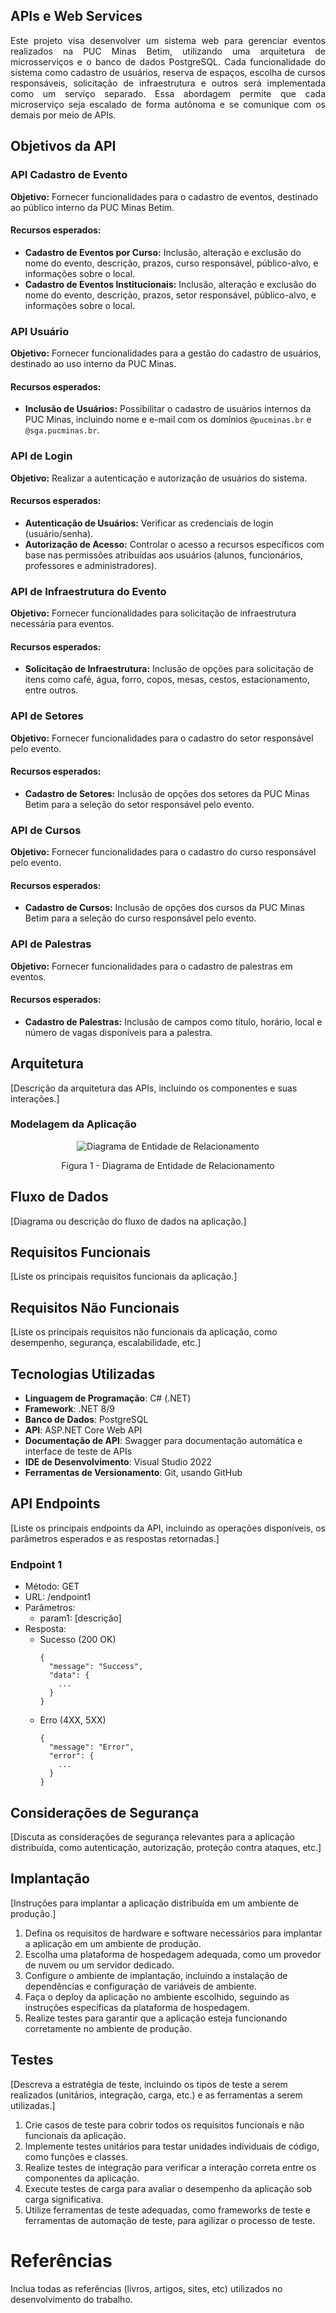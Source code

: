 ## APIs e Web Services

<p align="justify"> Este projeto visa desenvolver um sistema web para gerenciar eventos realizados na PUC Minas Betim, utilizando uma arquitetura de microsserviços e o banco de dados PostgreSQL. Cada funcionalidade do sistema como cadastro de usuários, reserva de espaços, escolha de cursos responsáveis, solicitação de infraestrutura e outros será implementada como um serviço separado. Essa abordagem permite que cada microserviço seja escalado de forma autônoma e se comunique com os demais por meio de APIs.</p>

## Objetivos da API

### API Cadastro de Evento
**Objetivo:** Fornecer funcionalidades para o cadastro de eventos, destinado ao público interno da PUC Minas Betim. 
#### Recursos esperados:
- **Cadastro de Eventos por Curso:**
  Inclusão, alteração e exclusão do nome do evento, descrição, prazos, curso responsável, público-alvo, e informações sobre o local.
- **Cadastro de Eventos Institucionais:**
  Inclusão, alteração e exclusão do nome do evento, descrição, prazos, setor responsável, público-alvo, e informações sobre o local.

### API Usuário
**Objetivo:** Fornecer funcionalidades para a gestão do cadastro de usuários, destinado ao uso interno da PUC Minas.  
#### Recursos esperados:
- **Inclusão de Usuários:**
  Possibilitar o cadastro de usuários internos da PUC Minas, incluindo nome e e-mail com os domínios `@pucminas.br` e `@sga.pucminas.br`.

### API de Login
**Objetivo:** Realizar a autenticação e autorização de usuários do sistema.  
#### Recursos esperados:
- **Autenticação de Usuários:**
  Verificar as credenciais de login (usuário/senha).
- **Autorização de Acesso:**
  Controlar o acesso a recursos específicos com base nas permissões atribuídas aos usuários (alunos, funcionários, professores e administradores).

### API de Infraestrutura do Evento
**Objetivo:** Fornecer funcionalidades para solicitação de infraestrutura necessária para eventos.  
#### Recursos esperados:
- **Solicitação de Infraestrutura:**
  Inclusão de opções para solicitação de itens como café, água, forro, copos, mesas, cestos, estacionamento, entre outros.

### API de Setores
**Objetivo:** Fornecer funcionalidades para o cadastro do setor responsável pelo evento.  
#### Recursos esperados:
- **Cadastro de Setores:**
  Inclusão de opções dos setores da PUC Minas Betim para a seleção do setor responsável pelo evento.

### API de Cursos
**Objetivo:** Fornecer funcionalidades para o cadastro do curso responsável pelo evento.  
#### Recursos esperados:
- **Cadastro de Cursos:**
  Inclusão de opções dos cursos da PUC Minas Betim para a seleção do curso responsável pelo evento.

### API de Palestras
**Objetivo:** Fornecer funcionalidades para o cadastro de palestras em eventos.  
#### Recursos esperados:
- **Cadastro de Palestras:**
  Inclusão de campos como título, horário, local e número de vagas disponíveis para a palestra.

## Arquitetura

[Descrição da arquitetura das APIs, incluindo os componentes e suas interações.]

### Modelagem da Aplicação

<p align="center">
  <img src="https://github.com/ICEI-PUC-Minas-PMV-SI/pmv-si-2024-2-pe6-t1-g04-gestao-de-eventos/blob/main/docs/img/Gest%C3%A3o%20de%20eventos.drawio.png" alt="Diagrama de Entidade de Relacionamento">
</p>

<p align="center">Figura 1 - Diagrama de Entidade de Relacionamento </p>

## Fluxo de Dados

[Diagrama ou descrição do fluxo de dados na aplicação.]

## Requisitos Funcionais

[Liste os principais requisitos funcionais da aplicação.]

## Requisitos Não Funcionais

[Liste os principais requisitos não funcionais da aplicação, como desempenho, segurança, escalabilidade, etc.]

## Tecnologias Utilizadas

- **Linguagem de Programação**: C# (.NET)
- **Framework**: .NET 8/9
- **Banco de Dados**: PostgreSQL
- **API**: ASP.NET Core Web API
- **Documentação de API**: Swagger para documentação automática e interface de teste de APIs
- **IDE de Desenvolvimento**: Visual Studio 2022
- **Ferramentas de Versionamento**: Git, usando GitHub


## API Endpoints

[Liste os principais endpoints da API, incluindo as operações disponíveis, os parâmetros esperados e as respostas retornadas.]

### Endpoint 1
- Método: GET
- URL: /endpoint1
- Parâmetros:
  - param1: [descrição]
- Resposta:
  - Sucesso (200 OK)
    ```
    {
      "message": "Success",
      "data": {
        ...
      }
    }
    ```
  - Erro (4XX, 5XX)
    ```
    {
      "message": "Error",
      "error": {
        ...
      }
    }
    ```


## Considerações de Segurança

[Discuta as considerações de segurança relevantes para a aplicação distribuída, como autenticação, autorização, proteção contra ataques, etc.]

## Implantação

[Instruções para implantar a aplicação distribuída em um ambiente de produção.]

1. Defina os requisitos de hardware e software necessários para implantar a aplicação em um ambiente de produção.
2. Escolha uma plataforma de hospedagem adequada, como um provedor de nuvem ou um servidor dedicado.
3. Configure o ambiente de implantação, incluindo a instalação de dependências e configuração de variáveis de ambiente.
4. Faça o deploy da aplicação no ambiente escolhido, seguindo as instruções específicas da plataforma de hospedagem.
5. Realize testes para garantir que a aplicação esteja funcionando corretamente no ambiente de produção.

## Testes

[Descreva a estratégia de teste, incluindo os tipos de teste a serem realizados (unitários, integração, carga, etc.) e as ferramentas a serem utilizadas.]

1. Crie casos de teste para cobrir todos os requisitos funcionais e não funcionais da aplicação.
2. Implemente testes unitários para testar unidades individuais de código, como funções e classes.
3. Realize testes de integração para verificar a interação correta entre os componentes da aplicação.
4. Execute testes de carga para avaliar o desempenho da aplicação sob carga significativa.
5. Utilize ferramentas de teste adequadas, como frameworks de teste e ferramentas de automação de teste, para agilizar o processo de teste.

# Referências

Inclua todas as referências (livros, artigos, sites, etc) utilizados no desenvolvimento do trabalho.
